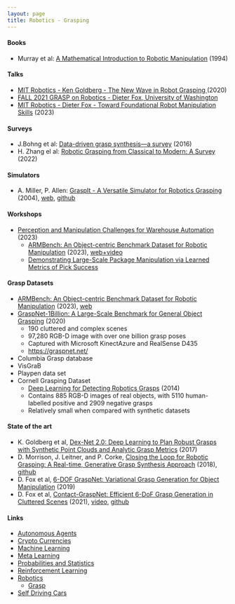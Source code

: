 ```yaml
---
layout: page
title: Robotics - Grasping
---
```


#### Books
* Murray et al: [A Mathematical Introduction to Robotic Manipulation](http://www.cse.lehigh.edu/~trink/Courses/RoboticsII/reading/murray-li-sastry-94-complete.pdf) (1994)

#### Talks
* [MIT Robotics - Ken Goldberg - The New Wave in Robot Grasping ](https://www.youtube.com/watch?v=ATDrSWZXuwk) (2020)
* [FALL 2021 GRASP on Robotics - Dieter Fox, University of Washington](https://www.youtube.com/watch?v=nOi5qp4BMyg)
* [MIT Robotics - Dieter Fox - Toward Foundational Robot Manipulation Skills](https://www.youtube.com/watch?v=1EFZ--nbKog) (2023)

#### Surveys
* J.Bohng et al: [Data-driven grasp synthesis—a survey](https://arxiv.org/pdf/1309.2660.pdf) (2016)
* H. Zhang el al: [Robotic Grasping from Classical to Modern: A Survey](https://arxiv.org/pdf/2202.03631.pdf) (2022)

#### Simulators
* A. Miller, P. Allen: [GraspIt - A Versatile Simulator for Robotics Grasping](http://www.cs.columbia.edu/~cmatei/graspit/pdf/GraspIt_RA04-complete-system.pdf) (2004), [web](https://graspit-simulator.github.io/), [github](https://graspit-simulator.github.io/)

#### Workshops
* [Perception and Manipulation Challenges for Warehouse Automation](http://armbench.s3.amazonaws.com/rss23.html) (2023)
  * [ARMBench: An Object-centric Benchmark Dataset for Robotic Manipulation](https://arxiv.org/pdf/2303.16382.pdf) (2023), [web+video](http://armbench.s3-website-us-east-1.amazonaws.com/)
  * [Demonstrating Large-Scale Package Manipulation via Learned Metrics of Pick Success](https://arxiv.org/abs/2305.10272)

#### Grasp Datasets
* [ARMBench: An Object-centric Benchmark Dataset for Robotic Manipulation](https://arxiv.org/pdf/2303.16382.pdf) (2023), [web](http://armbench.s3-website-us-east-1.amazonaws.com/)
* [GraspNet-1Billion: A Large-Scale Benchmark for General Object Grasping](https://openaccess.thecvf.com/content_CVPR_2020/papers/Fang_GraspNet-1Billion_A_Large-Scale_Benchmark_for_General_Object_Grasping_CVPR_2020_paper.pdf) (2020)
  * 190 cluttered and complex scenes
  * 97,280 RGB-D image with over one billion grasp poses
  * Captured with Microsoft KinectAzure and RealSense D435
  * https://graspnet.net/
* Columbia Grasp database
* VisGraB
* Playpen data set
* Cornell Grasping Dataset
  * [Deep Learning for Detecting Robotics Grasps](https://arxiv.org/pdf/1301.3592.pdf) (2014)
  * Contains 885 RGB-D images of real objects, with 5110 human-labelled positive and 2909 negative grasps
  * Relatively small when compared with synthetic datasets


#### State of the art
* K. Goldberg et al, [Dex-Net 2.0: Deep Learning to Plan Robust Grasps with Synthetic Point Clouds and Analytic Grasp Metrics](https://raw.githubusercontent.com/BerkeleyAutomation/dex-net/gh-pages/docs/dexnet_rss2017_final.pdf) (2017)
* D. Morrison, J. Leitner, and P. Corke, [Closing the Loop for Robotic Grasping: A Real-time, Generative Grasp Synthesis Approach](https://arxiv.org/pdf/1804.05172.pdf) (2018), [github](https://github.com/dougsm/ggcnn)
* D. Fox et al, [6-DOF GraspNet: Variational Grasp Generation for Object Manipulation](https://openaccess.thecvf.com/content_ICCV_2019/papers/Mousavian_6-DOF_GraspNet_Variational_Grasp_Generation_for_Object_Manipulation_ICCV_2019_paper.pdf) (2019)
* D. Fox et al, [Contact-GraspNet: Efficient 6-DoF Grasp Generation in Cluttered Scenes](https://arxiv.org/abs/2103.14127) (2021), [video](https://www.youtube.com/watch?v=qRLKYSLXElM), [github](https://github.com/NVlabs/contact_graspnet)

#### Links
* [Autonomous Agents](/autonomous_agents)
* [Crypto Currencies](/crypto_currencies)
* [Machine Learning](/machine_learning)
* [Meta Learning](/meta_learning)
* [Probabilities and Statistics](/probabilities_and_statistics)
* [Reinforcement Learning](/reinforcement_learning)
* [Robotics](/robotics)
  * [Grasp](/robotics/grasping)
* [Self Driving Cars](/self_driving_cars)
